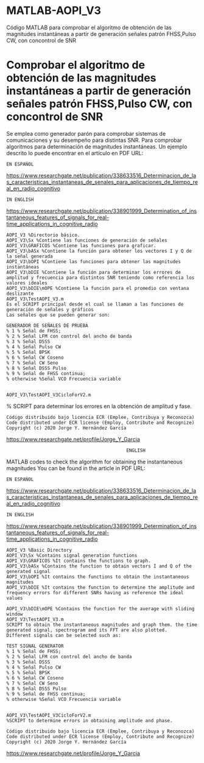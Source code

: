 # MATLAB-AOPI_V3
 Código MATLAB para comprobar el algoritmo de obtención de las magnitudes instantáneas a partir de generación señales patrón FHSS,Pulso CW, con concontrol de SNR

 # Comprobar el algoritmo de obtención de las magnitudes instantáneas a partir de generación señales patrón FHSS,Pulso CW, con concontrol de SNR

Se emplea como generador parón para comprobar sistemas de comunicaciones y su desempeño para distintas SNR.
Para comprobar algoritmos para determinación de magnitudes instantáneas. Un ejemplo descrito lo puede encontrar en el artículo en PDF URL:
									 																																										
	EN ESPAÑOL																																																			
https://www.researchgate.net/publication/338633516_Determinacion_de_las_caracteristicas_instantaneas_de_senales_para_aplicaciones_de_tiempo_real_en_radio_cognitivo
																														
	IN ENGLISH
https://www.researchgate.net/publication/338901999_Determination_of_instantaneous_features_of_signals_for_real-time_applications_in_cognitive_radio 

	AOPI_V3 %Directorio básico.
	AOPI_V3\Sx %Contiene las funciones de generación de señales
	AOPI_V3\GRAFICOS %Contiene las funciones para graficar.
	AOPI_V3\bASx %Contiene la función para obtener los vectores I y Q de la señal generada
	AOPI_V3\bOPI %Contiene las funciones para obtener las magnitudes instantáneas
	AOPI_V3\bDIE %Contiene la función para determinar los errores de amplitud y frecuencia para distintos SNR teniendo como referencia los valores ideales
	AOPI_V3\bDIE\mOPE %Contiene la función para el promedio con ventana deslizante
	AOPI_V3\TestAOPI_V3.m
	Es el SCRIPT principal desde el cual se llaman a las funciones de generación de señales y gráficos
	Las señales que se pueden generar son:
                                       
    GENERADOR DE SEÑALES DE PRUEBA
	% 1 % Señal de FHSS;
	% 2 % Señal LFM con control del ancho de banda 
	% 3 % Señal DSSS
	% 4 % Señal Pulso CW
	% 5 % Señal BPSK
	% 6 % Señal CW Coseno
	% 7 % Señal CW Seno
	% 8 % Señal DSSS Pulso
	% 9 % Señal de FHSS continua; 
	% otherwise %Señal VCO Frecuencia variable


	AOPI_V3\TestAOPI_V3CicloForV2.m
% SCRIPT para determinar los errores en la obtención de amplitud y fase.
	
	Código distribuido bajo licencia ECR (Emplee, Contribuya y Reconozca)
	Code distributed under ECR license (Employ, Contribute and Recognize)
	Copyright (c) 2020 Jorge Y. Hernández García

https://www.researchgate.net/profile/Jorge_Y_Garcia

                                                
                                                ENGLISH
MATLAB codes to check the algorithm for obtaining the instantaneous magnitudes
	You can be found in the article in PDF URL:
									 																																										
	EN ESPAÑOL																																																			
https://www.researchgate.net/publication/338633516_Determinacion_de_las_caracteristicas_instantaneas_de_senales_para_aplicaciones_de_tiempo_real_en_radio_cognitivo
																														
	IN ENGLISH
https://www.researchgate.net/publication/338901999_Determination_of_instantaneous_features_of_signals_for_real-time_applications_in_cognitive_radio 

	AOPI_V3 %Basic Directory
	AOPI_V3\Sx %Contains signal generation functions
	AOPI_V3\GRAFICOS %It contains the functions to graph.
	AOPI_V3\bASx %Contains the function to obtain vectors I and Q of the generated signal
	AOPI_V3\bOPI %It contains the functions to obtain the instantaneous magnitudes
	AOPI_V3\bDIE %It contains the function to determine the amplitude and frequency errors for different SNRs having as reference the ideal values

	AOPI_V3\bDIE\mOPE %Contains the function for the average with sliding window    
	AOPI_V3\TestAOPI_V3.m
	SCRIPT to obtain the instantaneous magnitudes and graph them. the time generated signal, spectrogram and its FFT are also plotted.
	Different signals can be selected such as:
                                       
    TEST SIGNAL GENERATOR
	% 1 % Señal de FHSS;
	% 2 % Señal LFM con control del ancho de banda 
	% 3 % Señal DSSS
	% 4 % Señal Pulso CW
	% 5 % Señal BPSK
	% 6 % Señal CW Coseno
	% 7 % Señal CW Seno
	% 8 % Señal DSSS Pulso
	% 9 % Señal de FHSS continua; 
	% otherwise %Señal VCO Frecuencia variable


	AOPI_V3\TestAOPI_V3CicloForV2.m
	%SCRIPT to determine errors in obtaining amplitude and phase.
	
	Código distribuido bajo licencia ECR (Emplee, Contribuya y Reconozca)
	Code distributed under ECR license (Employ, Contribute and Recognize)
	Copyright (c) 2020 Jorge Y. Hernández García

https://www.researchgate.net/profile/Jorge_Y_Garcia